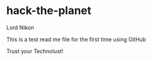 hack-the-planet
===============

Lord Nikon

This is a test read me file for the first time using GitHub

Trust your Technolust!
